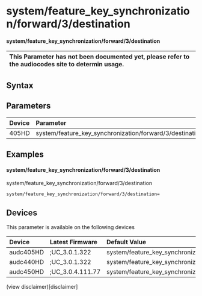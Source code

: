 ﻿---
description: system/feature_key_synchronization/forward/3/destination
search: false
---

# system/feature_key_synchronization/forward/3/destination

#### system/feature_key_synchronization/forward/3/destination


| This Parameter has not been documented yet, please refer to the audiocodes site to determin usage.  | 
| :--- |

## Syntax

## Parameters
|Device|Parameter|value|Description|
|:---|:---|:---|:---|
| 405HD | system/feature_key_synchronization/forward/3/destination |  |  |

## Examples
#### system/feature_key_synchronization/forward/3/destination

system/feature_key_synchronization/forward/3/destination

```
system/feature_key_synchronization/forward/3/destination=
```

## Devices
This parameter is available on the following devices

| Device | Latest Firmware | Default Value |
|:---|:---|:---|
| audc405HD | ;UC_3.0.1.322 | system/feature_key_synchronization/forward/3/destination= 
| audc440HD | ;UC_3.0.1.322 | system/feature_key_synchronization/forward/3/destination= 
| audc450HD | ;UC_3.0.4.111.77 | system/feature_key_synchronization/forward/3/destination= 

(view disclaimer)[disclaimer]
